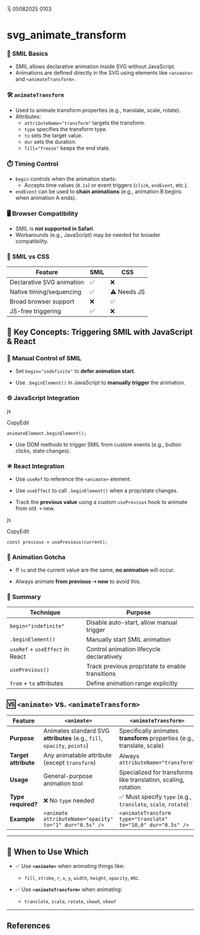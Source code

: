 🗓️ 05082025 0103

# svg_animate_transform
### 🧩 SMIL Basics
- SMIL allows declarative animation inside SVG without JavaScript.
- Animations are defined directly in the SVG using elements like `<animate>` and `<animateTransform>`.

### 🛠️ `animateTransform`
- Used to animate transform properties (e.g., translate, scale, rotate).
- Attributes:
    - `attributeName="transform"` targets the transform.
    - `type` specifies the transform type.
    - `to` sets the target value.
    - `dur` sets the duration.
    - `fill="freeze"` keeps the end state.
### ⏱️ Timing Control
- `begin` controls when the animation starts:
    - Accepts time values (`0.1s`) or event triggers (`click`, `endEvent`, etc.).
- `endEvent` can be used to **chain animations** (e.g., animation B begins when animation A ends).

### 🖥️ Browser Compatibility
- SMIL is **not supported in Safari**.
- Workarounds (e.g., JavaScript) may be needed for broader compatibility.
### 🎨 SMIL vs CSS

| Feature                   | SMIL | CSS         |
| ------------------------- | ---- | ----------- |
| Declarative SVG animation | ✅    | ❌           |
| Native timing/sequencing  | ✅    | ⚠️ Needs JS |
| Broad browser support     | ❌    | ✅           |
| JS-free triggering        | ✅    | ❌           |

## 🔑 Key Concepts: Triggering SMIL with JavaScript & React

### 🧩 Manual Control of SMIL

- Set `begin="indefinite"` to **defer animation start**.
    
- Use `.beginElement()` in JavaScript to **manually trigger** the animation.
    

### ⚙️ JavaScript Integration

js

CopyEdit

`animateElement.beginElement();`

- Use DOM methods to trigger SMIL from custom events (e.g., button clicks, state changes).
    

### ⚛️ React Integration

- Use `useRef` to reference the `<animate>` element.
    
- Use `useEffect` to call `.beginElement()` when a prop/state changes.
    
- Track the **previous value** using a custom `usePrevious` hook to animate from old ➝ new.
    

js

CopyEdit

`const previous = usePrevious(current);`

### 🧠 Animation Gotcha

- If `to` and the current value are the same, **no animation** will occur.
    
- Always animate **from previous ➝ new** to avoid this.
    

### 🧠 Summary

|Technique|Purpose|
|---|---|
|`begin="indefinite"`|Disable auto-start, allow manual trigger|
|`.beginElement()`|Manually start SMIL animation|
|`useRef` + `useEffect` in React|Control animation lifecycle declaratively|
|`usePrevious()`|Track previous prop/state to enable transitions|
|`from` + `to` attributes|Define animation range explicitly|

## 🆚 `<animate>` vs. `<animateTransform>`

|Feature|`<animate>`|`<animateTransform>`|
|---|---|---|
|**Purpose**|Animates standard SVG **attributes** (e.g., `fill`, `opacity`, `points`)|Specifically animates **transform** properties (e.g., translate, scale)|
|**Target attribute**|Any animatable attribute (except `transform`)|Always `attributeName="transform"`|
|**Usage**|General-purpose animation tool|Specialized for transforms like translation, scaling, rotation|
|**Type required?**|❌ No `type` needed|✅ Must specify `type` (e.g., `translate`, `scale`, `rotate`)|
|**Example**|`<animate attributeName="opacity" to="1" dur="0.5s" />`|`<animateTransform type="translate" to="10,0" dur="0.5s" />`|

---

## 🧠 When to Use Which

- ✅ Use **`<animate>`** when animating things like:
    
    - `fill`, `stroke`, `r`, `x`, `y`, `width`, `height`, `opacity`, etc.
        
- ✅ Use **`<animateTransform>`** when animating:
    
    - `translate`, `scale`, `rotate`, `skewX`, `skewY`

---
## References
